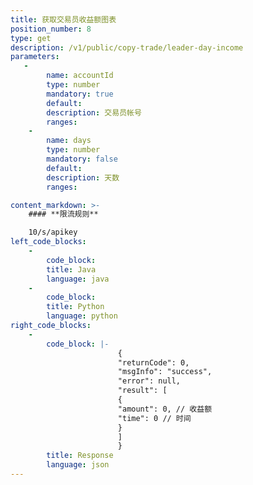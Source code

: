 ```yaml
---
title: 获取交易员收益额图表
position_number: 8
type: get
description: /v1/public/copy-trade/leader-day-income
parameters:
   -
        name: accountId
        type: number
        mandatory: true
        default:
        description: 交易员帐号
        ranges:
    -
        name: days
        type: number
        mandatory: false
        default:
        description: 天数
        ranges:

content_markdown: >-
    #### **限流规则**

    10/s/apikey
left_code_blocks:
    -
        code_block:
        title: Java
        language: java
    -
        code_block:
        title: Python
        language: python
right_code_blocks:
    -
        code_block: |-
                        {
                        "returnCode": 0,
                        "msgInfo": "success",
                        "error": null,
                        "result": [
                        {
                        "amount": 0, // 收益额
                        "time": 0 // 时间
                        }
                        ]
                        }
        title: Response
        language: json
---
```

